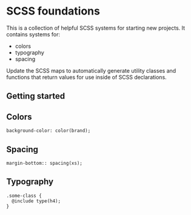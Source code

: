 # SCSS foundations
This is a collection of helpful SCSS systems for starting new projects. It contains systems for:
* colors
* typography
* spacing

Update the SCSS maps to automatically generate utility classes and functions that return values for use inside of SCSS declarations.

## Getting started

## Colors
`background-color: color(brand);`

## Spacing
`margin-bottom:: spacing(xs);`

## Typography
```
.some-class {
  @include type(h4);
}
```
